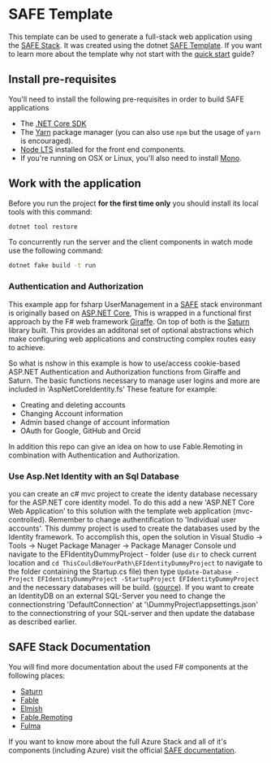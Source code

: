# SAFE Template

This template can be used to generate a full-stack web application using the [SAFE Stack](https://safe-stack.github.io/). It was created using the dotnet [SAFE Template](https://safe-stack.github.io/docs/template-overview/). If you want to learn more about the template why not start with the [quick start](https://safe-stack.github.io/docs/quickstart/) guide?

## Install pre-requisites

You'll need to install the following pre-requisites in order to build SAFE applications

* The [.NET Core SDK](https://www.microsoft.com/net/download)
* The [Yarn](https://yarnpkg.com/lang/en/docs/install/) package manager (you can also use `npm` but the usage of `yarn` is encouraged).
* [Node LTS](https://nodejs.org/en/download/) installed for the front end components.
* If you're running on OSX or Linux, you'll also need to install [Mono](https://www.mono-project.com/docs/getting-started/install/).

## Work with the application

Before you run the project **for the first time only** you should install its local tools with this command:

```bash
dotnet tool restore
```


To concurrently run the server and the client components in watch mode use the following command:

```bash
dotnet fake build -t run
```

### Authentication and Authorization

This example app for fsharp UserManagement in a [SAFE](https://safe-stack.github.io/docs/intro/) stack environmant is originally based on [ASP.NET Core](https://docs.microsoft.com/de-de/aspnet/core/security/?view=aspnetcore-3.1), This is
wrapped in a functional first approach by the F# web framework [Giraffe](https://github.com/giraffe-fsharp/Giraffe/blob/master/DOCUMENTATION.md#authentication-and-authorization). On top of both is the [Saturn](https://saturnframework.org/explanations/pipeline.html)
library built. This provides an additonal set of optional abstractions which make configuring web applications and constructing complex routes easy to achieve.

So what is nshow in this example is how to use/access cookie-based ASP.NET Authentication and Authorization functions from Giraffe and Saturn. The basic functions necessary to manage user logins and more are included in 'AspNetCoreIdentity.fs' These feature for example:

- Creating and deleting accounts
- Changing Account information
- Admin based change of account information
- OAuth for Google, GitHub and Orcid

In addition this repo can give an idea on how to use Fable.Remoting in combination with Authentication and Authorization.


### Use Asp.Net Identity with an Sql Database

you can create an c# mvc project to create the identy database necessary for the ASP.NET core identity model. To do this add a new 'ASP.NET Core Web Application' to this solution with the template web application (mvc-controlled). Remember to change authentification to 'Individual user accounts'.
This dummy project is used to create the databases used by the Identity framework. To accomplish this, open the solution in Visual Studio -> Tools -> Nuget Package Manager -> Package Manager Console und navigate to the EFIdentityDummyProject - folder (use `dir` to check current location and `cd ThisCouldBeYourPath\EFIdentityDummyProject` to navigate to the folder containing the Startup.cs file) then type `Update-Database -Project EFIdentityDummyProject -StartupProject EFIdentityDummyProject` and the necessary databases will be build. 
([source](https://docs.microsoft.com/de-de/ef/core/miscellaneous/cli/powershell)). If you want to create an IdentityDB on an external SQL-Server you need to change the connectionstring 'DefaultConnection' at '\DummyProject\appsettings.json' to the connectionstring of your SQL-server and then update the database as described earlier.

## SAFE Stack Documentation

You will find more documentation about the used F# components at the following places:

* [Saturn](https://saturnframework.org/docs/)
* [Fable](https://fable.io/docs/)
* [Elmish](https://elmish.github.io/elmish/)
* [Fable.Remoting](https://zaid-ajaj.github.io/Fable.Remoting/)
* [Fulma](https://fulma.github.io/Fulma/)

If you want to know more about the full Azure Stack and all of it's components (including Azure) visit the official [SAFE documentation](https://safe-stack.github.io/docs/).
